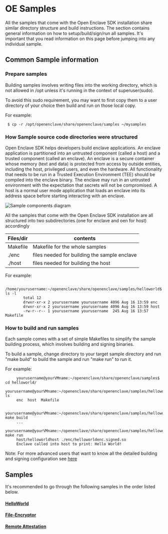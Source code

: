 # OE Samples

All the samples that come with the Open Enclave SDK installation share similar directory structure and build instructions. The section contains general information on how to setup/build/sign/run all samples. It's important that you read information on this page before jumping into any individual sample.

## Common Sample information

### Prepare samples

Building samples involves writing files into the working directory, which is not allowed in /opt unless it's running in the context of superuser(sudo).

To avoid this sudo requirement, you may want to first copy them to a user directory of your choice then build and run on those local
copy. 

 For example:

     $ cp -r /opt/openenclave/share/openenclave/samples ~/mysamples

### How Sample source code directories were structured

   Open Enclave SDK helps developers build enclave applications. An enclave application is partitioned into an untrusted component (called a host) and a trusted component (called an enclave). An enclave is a secure container whose memory (text and data) is protected from access by outside entities, including the host, privileged users, and even the hardware. All functionality that needs to be run in a Trusted Execution Environment (TEE) should be compiled into the enclave binary. The enclave may run in an untrusted environment with the expectation that secrets will not be compromised. A host is a normal user mode application that loads an enclave into its address space before starting interacting with an enclave. 
   
 ![Sample components diagram](sampledirstructure.png)

 All the samples that come with the Open Enclave SDK installation are all structured into two subdirectories (one for enclave and oen for host) accordingly 
   
   | Files/dir    |  contents                                   |
   |:-------------|---------------------------------------------|
   | Makefile     | Makefile for the whole samples              |
   | ./enc        | files needed for building the sample enclave|
   | ./host       | files needed for building the host          |

   For example:
     
           /home/yourusername:~/openenclave/share/openenclave/samples/helloworld$ ls -l
            total 12
            drwxr-xr-x 2 yourusername yourusername 4096 Aug 16 13:59 enc
            drwxr-xr-x 2 yourusername yourusername 4096 Aug 16 13:59 host
            -rw-r--r-- 1 yourusername yourusername  245 Aug 16 13:57 Makefile
 
### How to build and run samples

  Each sample comes with a set of simple Makefiles to simplify the sample building process, which involves building and signing 
binaries.
    
  To build a sample, change directory to your target sample directory and run "make build" to build the sample
  and run "make run" to run it.
     
   For example:

         yourusername@yourVMname:~/openenclave/share/openenclave/samples$ cd helloworld/
         yourusername@yourVMname:~/openenclave/share/openenclave/samples/helloworld$ ls
         enc  host  Makefile

         yourusername@yourVMname:~/openenclave/share/openenclave/samples/helloworld$ make build
         ...
         yourusername@yourVMname:~/openenclave/share/openenclave/samples/helloworld$ make run
         host/helloworldhost ./enc/helloworldenc.signed.so
         Enclave called into host to print: Hello World!

  Note: For more advanced users that want to know all the detailed building and signing configuration see [here](buildandsign.md)
  
   
## Samples

  It's recommended to go through the following samples in the order listed below.

#### [HelloWorld](/samples/helloworld/README.md)

#### [File-Encryptor](/samples/file-encryptor/README.md)

#### [Remote Attestation](/samples/remote_attestation/README.md)

